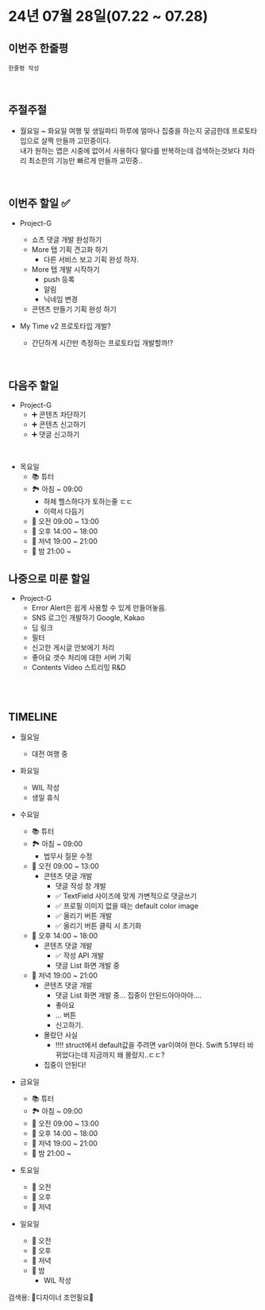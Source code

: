 # 24년 07월 28일(07.22 ~ 07.28)

## **이번주 한줄평**
```
한줄평 작성
```

<br/>

## 주절주절
- 월요일 ~ 화요일 여행 및 생일파티
하루에 얼마나 집중을 하는지 궁금한데 프로토타입으로 살짝 만들까 고민중이다.  
내가 원하는 앱은 시중에 없어서 사용하다 말다를 반복하는데 검색하는것보다 차라리 최소한의 기능만 빠르게 만들까 고민중..


<br/>

## 이번주 할일 ✅
- Project-G
    - 쇼츠 댓글 개발 완성하기
    - More 탭 기획 견고화 하기
        - 다른 서비스 보고 기획 완성 하자.
    - More 탭 개발 시작하기
        - push 등록
        - 알림
        - 닉네임 변경 
    - 콘텐츠 만들기 기획 완성 하기 
    
- My Time v2 프로토타입 개발?
    - 간단하게 시간만 측정하는 프로토타입 개발할까!?

<br/>        

## 다음주 할일
- Project-G
    - ➕ 콘텐츠 차단하기
    - ➕ 콘텐츠 신고하기
    - ➕ 댓글 신고하기
    
<br/>

- 목요일
    - 📚 튜터
    - 🏞️ 아침 ~ 09:00
        - 하체 헬스하다가 토하는줄 ㄷㄷ
        - 이력서 다듬기
    - 🌅 오전 09:00 ~ 13:00 
    - 🌄 오후 14:00 ~ 18:00
    - 🌇 저녁 19:00 ~ 21:00
    - 🌙 밤  21:00 ~ 

## 나중으로 미룬 할일
- Project-G
    - Error Alert은 쉽게 사용할 수 있게 만들어놓음.
    - SNS 로그인 개발하기 Google, Kakao
    - 딥 링크 
    - 필터
    - 신고한 게시글 안보에기 처리
    - 좋아요 갯수 처리에 대한 서버 기획
    - Contents Video 스트리밍 R&D
<br/>
<br/>


## TIMELINE
- 월요일
    - 대전 여행 중
- 화요일
    - WIL 작성
    - 생일 휴식
- 수요일
    - 📚 튜터
    - 🏞️ 아침 ~ 09:00
        - 법무사 질문 수정
    - 🌅 오전 09:00 ~ 13:00 
        - 콘텐츠 댓글 개발
            - 댓글 작성 창 개발
            - ✅ TextField 사이즈에 맞게 가변적으로 댓글쓰기 
            - ✅ 프로필 이미지 없을 때는 default color image 
            - ✅ 올리기 버튼 개발 
            - ✅ 올리기 버튼 클릭 시 초기화
    - 🌄 오후 14:00 ~ 18:00
        - 콘텐츠 댓글 개발
            - ✅ 작성 API 개발
            - 댓글 List 화면 개발 중
    - 🌇 저녁 19:00 ~ 21:00
        - 콘텐츠 댓글 개발
            - 댓글 List 화면 개발 중... 집중이 안된드아아아아....
            - 좋아요 
            - ... 버튼
            - 신고하기.
        - 몰랐던 사실
            - ‼️‼️ struct에서 default값을 주려면 var이여야 한다. Swift 5.1부터 바뀌었다는데 지금까지 왜 몰랐지..ㄷㄷ? 
        - 집중이 안된다!

- 금요일
    - 📚 튜터
    - 🏞️ 아침 ~ 09:00
    - 🌅 오전 09:00 ~ 13:00 
    - 🌄 오후 14:00 ~ 18:00
    - 🌇 저녁 19:00 ~ 21:00
    - 🌙 밤  21:00 ~ 
- 토요일
    - 🌅 오전 
    - 🌄 오후 
    - 🌇 저녁 
- 일요일
    - 🌅 오전 
    - 🌄 오후 
    - 🌇 저녁 
    - 🌙 밤 
        - WIL 작성



검색용:
🎨디자이너 조언필요🎨